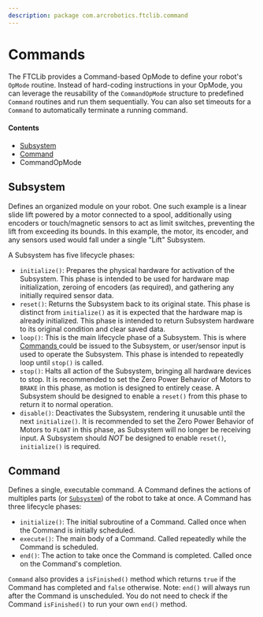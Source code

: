 ```yaml
---
description: package com.arcrobotics.ftclib.command
---
```


# Commands

The FTCLib provides a Command-based OpMode to define your robot's `OpMode` routine. Instead of hard-coding instructions in your OpMode, you can leverage the reusability of the `CommandOpMode` structure to predefined `Command` routines and run them sequentially. You can also set timeouts for a `Command` to automatically terminate a running command.

#### Contents

* [Subsystem](commands.md#subsystem)
* [Command](commands.md#command)
* CommandOpMode

## Subsystem

Defines an organized module on your robot. One such example is a linear slide lift powered by a motor connected to a spool, additionally using encoders or touch/magnetic sensors to act as limit switches, preventing the lift from exceeding its bounds. In this example, the motor, its encoder, and any sensors used would fall under a single "Lift" Subsystem.

A Subsystem has five lifecycle phases:

* `initialize()`: Prepares the physical hardware for activation of the Subsystem. This phase is intended to be used for hardware map initialization, zeroing of encoders \(as required\), and gathering any initially required sensor data.
* `reset()`: Returns the Subsystem back to its original state. This phase is distinct from `initialize()` as it is expected that the hardware map is already initialized. This phase is intended to return Subsystem hardware to its original condition and clear saved data.
* `loop()`: This is the main lifecycle phase of a Subsystem. This is where [Commands ](commands.md#command)could be issued to the Subsystem, or user/sensor input is used to operate the Subsystem. This phase is intended to repeatedly loop until `stop()` is called.
* `stop()`: Halts all action of the Subsystem, bringing all hardware devices to stop. It is recommended to set the Zero Power Behavior of Motors to `BRAKE` in this phase, as motion is designed to entirely cease. A Subsystem should be designed to enable a `reset()` from this phase to return it to normal operation.
* `disable()`: Deactivates the Subsystem, rendering it unusable until the next `initialize()`. It is recommended to set the Zero Power Behavior of Motors to `FLOAT` in this phase, as Subsystem will no longer be receiving input. A Subsystem should _NOT_ be designed to enable `reset()`, `initialize()` is required.

## Command

Defines a single, executable command. A Command defines the actions of multiples parts \(or [`Subsystem`](commands.md#subsystem)\) of the robot to take at once. A Command has three lifecycle phases:

* `initialize()`: The initial subroutine of a Command. Called once when the Command is initially scheduled.
* `execute()`: The main body of a Command. Called repeatedly while the Command is scheduled.
* `end()`: The action to take once the Command is completed. Called once on the Command's completion.

`Command` also provides a `isFinished()` method which returns `true` if the Command has completed and `false` otherwise. Note: `end()` will always run after the Command is unscheduled. You do not need to check if the Command `isFinished()` to run your own `end()` method.

